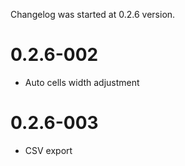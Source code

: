 Changelog was started at 0.2.6 version.

0.2.6-002
=========
* Auto cells width adjustment

0.2.6-003
=========
* CSV export

